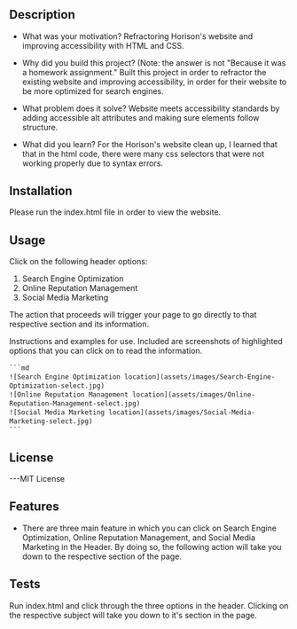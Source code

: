 # <Horison-Clean-Up>

## Description

- What was your motivation?
Refractoring Horison's website and improving accessibility with HTML and CSS.

- Why did you build this project? (Note: the answer is not "Because it was a homework assignment."
Built this project in order to refractor the existing website and improving accessibility, in order for their website to be more optimized for search engines.

- What problem does it solve?
Website meets accessibility standards by adding accessible alt attributes and making sure elements follow structure.

- What did you learn?
For the Horison's website clean up, I learned that that in the html code, there were many css selectors that were not working properly due to syntax errors.



## Installation

Please run the index.html file in order to view the website.
## Usage

Click on the following header options:
1. Search Engine Optimization
2. Online Reputation Management
3. Social Media Marketing

The action that proceeds will trigger your page to go directly to that respective section and its information.

Instructions and examples for use. Included are screenshots of highlighted options that you can click on to read the information.

    ```md
    ![Search Engine Optimization location](assets/images/Search-Engine-Optimization-select.jpg)
    ![Online Reputation Management location](assets/images/Online-Reputation-Management-select.jpg)
    ![Social Media Marketing location](assets/images/Social-Media-Marketing-select.jpg)
    ```

## License

---MIT License


## Features

- There are three main feature in which you can click on Search Engine Optimization, Online Reputation Management, and Social Media Marketing in the Header. 
  By doing so, the following action will take you down to the respective section of the page.


## Tests

Run index.html and click through the three options in the header. Clicking on the respective subject will take you down to it's section in the page. 
